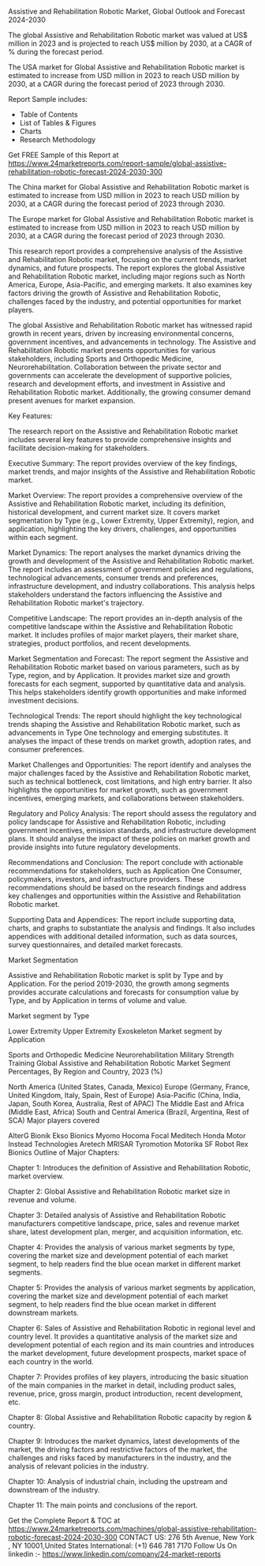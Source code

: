 Assistive and Rehabilitation Robotic Market, Global Outlook and Forecast 2024-2030

The global Assistive and Rehabilitation Robotic market was valued at US$ million in 2023 and is projected to reach US$ million by 2030, at a CAGR of % during the forecast period.

The USA market for Global Assistive and Rehabilitation Robotic market is estimated to increase from USD million in 2023 to reach USD million by 2030, at a CAGR during the forecast period of 2023 through 2030.

Report Sample includes:
- Table of Contents
- List of Tables & Figures
- Charts
- Research Methodology

Get FREE Sample of this Report at https://www.24marketreports.com/report-sample/global-assistive-rehabilitation-robotic-forecast-2024-2030-300

The China market for Global Assistive and Rehabilitation Robotic market is estimated to increase from USD million in 2023 to reach USD million by 2030, at a CAGR during the forecast period of 2023 through 2030.

The Europe market for Global Assistive and Rehabilitation Robotic market is estimated to increase from USD million in 2023 to reach USD million by 2030, at a CAGR during the forecast period of 2023 through 2030.

This research report provides a comprehensive analysis of the Assistive and Rehabilitation Robotic market, focusing on the current trends, market dynamics, and future prospects. The report explores the global Assistive and Rehabilitation Robotic market, including major regions such as North America, Europe, Asia-Pacific, and emerging markets. It also examines key factors driving the growth of Assistive and Rehabilitation Robotic, challenges faced by the industry, and potential opportunities for market players.

The global Assistive and Rehabilitation Robotic market has witnessed rapid growth in recent years, driven by increasing environmental concerns, government incentives, and advancements in technology. The Assistive and Rehabilitation Robotic market presents opportunities for various stakeholders, including Sports and Orthopedic Medicine, Neurorehabilitation. Collaboration between the private sector and governments can accelerate the development of supportive policies, research and development efforts, and investment in Assistive and Rehabilitation Robotic market. Additionally, the growing consumer demand present avenues for market expansion.

Key Features:

The research report on the Assistive and Rehabilitation Robotic market includes several key features to provide comprehensive insights and facilitate decision-making for stakeholders.

Executive Summary: The report provides overview of the key findings, market trends, and major insights of the Assistive and Rehabilitation Robotic market.

Market Overview: The report provides a comprehensive overview of the Assistive and Rehabilitation Robotic market, including its definition, historical development, and current market size. It covers market segmentation by Type (e.g., Lower Extremity, Upper Extremity), region, and application, highlighting the key drivers, challenges, and opportunities within each segment.

Market Dynamics: The report analyses the market dynamics driving the growth and development of the Assistive and Rehabilitation Robotic market. The report includes an assessment of government policies and regulations, technological advancements, consumer trends and preferences, infrastructure development, and industry collaborations. This analysis helps stakeholders understand the factors influencing the Assistive and Rehabilitation Robotic market's trajectory.

Competitive Landscape: The report provides an in-depth analysis of the competitive landscape within the Assistive and Rehabilitation Robotic market. It includes profiles of major market players, their market share, strategies, product portfolios, and recent developments.

Market Segmentation and Forecast: The report segment the Assistive and Rehabilitation Robotic market based on various parameters, such as by Type, region, and by Application. It provides market size and growth forecasts for each segment, supported by quantitative data and analysis. This helps stakeholders identify growth opportunities and make informed investment decisions.

Technological Trends: The report should highlight the key technological trends shaping the Assistive and Rehabilitation Robotic market, such as advancements in Type One technology and emerging substitutes. It analyses the impact of these trends on market growth, adoption rates, and consumer preferences.

Market Challenges and Opportunities: The report identify and analyses the major challenges faced by the Assistive and Rehabilitation Robotic market, such as technical bottleneck, cost limitations, and high entry barrier. It also highlights the opportunities for market growth, such as government incentives, emerging markets, and collaborations between stakeholders.

Regulatory and Policy Analysis: The report should assess the regulatory and policy landscape for Assistive and Rehabilitation Robotic, including government incentives, emission standards, and infrastructure development plans. It should analyse the impact of these policies on market growth and provide insights into future regulatory developments.

Recommendations and Conclusion: The report conclude with actionable recommendations for stakeholders, such as Application One Consumer, policymakers, investors, and infrastructure providers. These recommendations should be based on the research findings and address key challenges and opportunities within the Assistive and Rehabilitation Robotic market.

Supporting Data and Appendices: The report include supporting data, charts, and graphs to substantiate the analysis and findings. It also includes appendices with additional detailed information, such as data sources, survey questionnaires, and detailed market forecasts.

Market Segmentation

Assistive and Rehabilitation Robotic market is split by Type and by Application. For the period 2019-2030, the growth among segments provides accurate calculations and forecasts for consumption value by Type, and by Application in terms of volume and value.

Market segment by Type

Lower Extremity
Upper Extremity
Exoskeleton
Market segment by Application

Sports and Orthopedic Medicine
Neurorehabilitation
Military Strength Training
Global Assistive and Rehabilitation Robotic Market Segment Percentages, By Region and Country, 2023 (%)

North America (United States, Canada, Mexico)
Europe (Germany, France, United Kingdom, Italy, Spain, Rest of Europe)
Asia-Pacific (China, India, Japan, South Korea, Australia, Rest of APAC)
The Middle East and Africa (Middle East, Africa)
South and Central America (Brazil, Argentina, Rest of SCA)
Major players covered

AlterG
Bionik
Ekso Bionics
Myomo
Hocoma
Focal Meditech
Honda Motor
Instead Technologies
Aretech
MRISAR
Tyromotion
Motorika
SF Robot
Rex Bionics
Outline of Major Chapters:

Chapter 1: Introduces the definition of Assistive and Rehabilitation Robotic, market overview.

Chapter 2: Global Assistive and Rehabilitation Robotic market size in revenue and volume.

Chapter 3: Detailed analysis of Assistive and Rehabilitation Robotic manufacturers competitive landscape, price, sales and revenue market share, latest development plan, merger, and acquisition information, etc.

Chapter 4: Provides the analysis of various market segments by type, covering the market size and development potential of each market segment, to help readers find the blue ocean market in different market segments.

Chapter 5: Provides the analysis of various market segments by application, covering the market size and development potential of each market segment, to help readers find the blue ocean market in different downstream markets.

Chapter 6: Sales of Assistive and Rehabilitation Robotic in regional level and country level. It provides a quantitative analysis of the market size and development potential of each region and its main countries and introduces the market development, future development prospects, market space of each country in the world.

Chapter 7: Provides profiles of key players, introducing the basic situation of the main companies in the market in detail, including product sales, revenue, price, gross margin, product introduction, recent development, etc.

Chapter 8: Global Assistive and Rehabilitation Robotic capacity by region & country.

Chapter 9: Introduces the market dynamics, latest developments of the market, the driving factors and restrictive factors of the market, the challenges and risks faced by manufacturers in the industry, and the analysis of relevant policies in the industry.

Chapter 10: Analysis of industrial chain, including the upstream and downstream of the industry.

Chapter 11: The main points and conclusions of the report.

Get the Complete Report & TOC at https://www.24marketreports.com/machines/global-assistive-rehabilitation-robotic-forecast-2024-2030-300
CONTACT US:
276 5th Avenue, New York , NY 10001,United States
International: (+1) 646 781 7170
Follow Us On linkedin :- https://www.linkedin.com/company/24-market-reports
